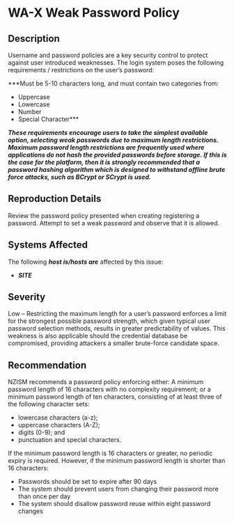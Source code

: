 WA-X Weak Password Policy
=========================

Description
-----------
Username and password policies are a key security control to protect against user introduced weaknesses. The login system poses the following requirements / restrictions on the user’s password:

***Must be 5-10 characters long, and must contain two categories from: 
* Uppercase
* Lowercase
* Number
* Special Character***

***These requirements encourage users to take the simplest available option, selecting weak passwords due to maximum length restrictions.
Maximum password length restrictions are frequently used where applications do not hash the provided passwords before storage.
If this is the case for the platform, then it is strongly recommended that a password hashing algorithm which is designed to withstand offline brute force attacks, such as BCrypt or SCrypt is used.***

Reproduction Details
--------------------
Review the password policy presented when creating registering a password. Attempt to set a weak password and observe that it is allowed. 

Systems Affected
----------------
The following ***host is/hosts are*** affected by this issue:
  * ***SITE***

Severity
--------
Low – Restricting the maximum length for a user’s password enforces a limit for the strongest possible password strength, which given typical user password selection methods, results in greater predictability of values. This weakness is also applicable should the credential database be compromised, providing attackers a smaller brute-force candidate space.


Recommendation
--------------
NZISM recommends a password policy enforcing either:
A minimum password length of 16 characters with no complexity requirement; or
a minimum password length of ten characters, consisting of at least three of the following character sets:
* lowercase characters (a-z);
* uppercase characters (A-Z);
* digits (0-9); and
* punctuation and special characters.

If the minimum password length is 16 characters or greater, no periodic expiry is required.
However, if the minimum password length is shorter than 16 characters:
* Passwords should be set to expire after 90 days
* The system should prevent users from changing their password more than once per day
* The system should disallow password reuse within eight password changes

